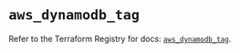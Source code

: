 # `aws_dynamodb_tag`

Refer to the Terraform Registry for docs: [`aws_dynamodb_tag`](https://registry.terraform.io/providers/hashicorp/aws/6.6.0/docs/resources/dynamodb_tag).
